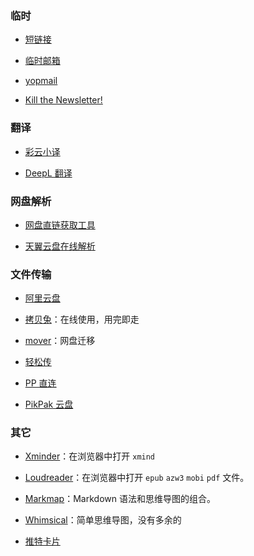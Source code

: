 ### 临时

- [短链接](http://gg.gg/)

- [临时邮箱](https://www.linshiyouxiang.net/)

- [yopmail](http://www.yopmail.com/zh/)

- [Kill the Newsletter!](https://kill-the-newsletter.com/)

### 翻译

- [彩云小译](https://fanyi.caiyunapp.com/#/)

- [DeepL 翻译](https://www.deepl.com/translator)

### 网盘解析

- [网盘直链获取工具](https://link.gimhoy.com/)

- [天翼云盘在线解析](https://sunpma.com/other/tianyiyun/)

### 文件传输

- [阿里云盘](https://www.aliyundrive.com/drive)

- [拷贝兔](https://cp.anyknew.com/)：在线使用，用完即走

- [mover](https://app.mover.io/)：网盘迁移

- [轻松传](https://easychuan.cn/)

- [PP 直连](https://www.ppzhilian.com/)

- [PikPak 云盘](https://pikpak.kinh.cc/)

### 其它

- [Xminder](https://xiaojuzi.fun/Xminder/edit.html)：在浏览器中打开 `xmind`

- [Loudreader](https://www.loudreader.com/)：在浏览器中打开 `epub` `azw3` `mobi` `pdf` 文件。

- [Markmap](https://markmap.js.org/)：Markdown 语法和思维导图的组合。

- [Whimsical](https://whimsical.com/)：简单思维导图，没有多余的

- [推特卡片](https://poet.so/)
